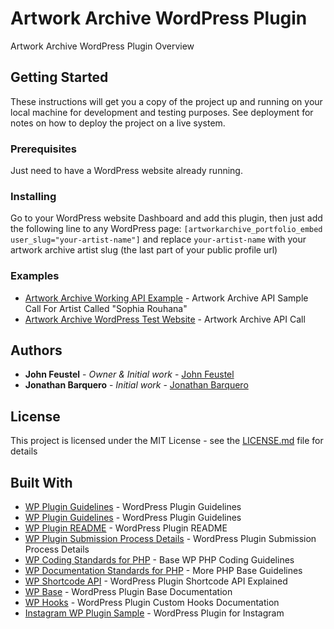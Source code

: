 # Artwork Archive WordPress Plugin

Artwork Archive WordPress Plugin Overview

## Getting Started

These instructions will get you a copy of the project up and running on your local machine for development and testing purposes. See deployment for notes on how to deploy the project on a live system.

### Prerequisites

Just need to have a WordPress website already running.

### Installing

Go to your WordPress website Dashboard and add this plugin, then just add the following line to any WordPress page: `[artworkarchive_portfolio_embed user_slug="your-artist-name"]` and replace `your-artist-name` with your artwork archive artist slug (the last part of your public profile url)

### Examples
* [Artwork Archive Working API Example](https://staging.artworkarchive.com/api/profile/sophia-rouhana) - Artwork Archive API Sample Call For Artist Called "Sophia Rouhana"
* [Artwork Archive WordPress Test Website](http://aa2.istemporary.com/wp-login.php) - Artwork Archive API Call

## Authors

* **John Feustel** - *Owner & Initial work* - [John Feustel](https://github.com/artworkarchive)
* **Jonathan Barquero** - *Initial work* - [Jonathan Barquero](https://github.com/jonbarlo)

## License

This project is licensed under the MIT License - see the [LICENSE.md](LICENSE.md) file for details

## Built With
* [WP Plugin Guidelines](https://codex.wordpress.org/Writing_a_Plugin) - WordPress Plugin Guidelines
* [WP Plugin Guidelines](https://developer.wordpress.org/plugins/wordpress-org/detailed-plugin-guidelines/) - WordPress Plugin Guidelines
* [WP Plugin README](https://developer.wordpress.org/plugins/wordpress-org/how-your-readme-txt-works/) - WordPress Plugin README
* [WP Plugin Submission Process Details](https://wordpress.org/plugins/developers/) - WordPress Plugin Submission Process Details
* [WP Coding Standards for PHP](https://make.wordpress.org/core/handbook/best-practices/coding-standards/php/) - Base WP PHP Coding Guidelines
* [WP Documentation Standards for PHP](https://make.wordpress.org/core/handbook/best-practices/inline-documentation-standards/php/) - More PHP Base Guidelines
* [WP Shortcode API](https://codex.wordpress.org/Shortcode_API) - WordPress Plugin Shortcode API Explained
* [WP Base](https://www.wpexplorer.com/writing-simple-wordpress-plugin/) - WordPress Plugin Base Documentation
* [WP Hooks](http://blog.teamtreehouse.com/hooks-wordpress-actions-filters-examples) - WordPress Plugin Custom Hooks Documentation
* [Instagram WP Plugin Sample](https://plugins.trac.wordpress.org/browser/instagram-feed/trunk/instagram-feed.php) - WordPress Plugin for Instagram
